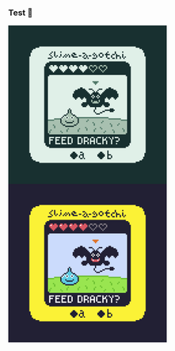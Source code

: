 ### Test 👋

<!-- <img alt="" align="center" width="320" height="320" src="https://raw.githubusercontent.com/wavebeem/wavebeem/master/1bit_slimeagotchi.gif"> -->
<img alt="" align="center" width="320" height="320" src="https://raw.githubusercontent.com/wavebeem/wavebeem/master/2bit-slimeagotchi_platinum.gif">
<img alt="" align="center" width="320" height="320" src="https://raw.githubusercontent.com/wavebeem/wavebeem/master/2bit-gbc_slimeagotchi.gif">

<!--
**wavebeem/wavebeem** is a ✨ _special_ ✨ repository because its `README.md` (this file) appears on your GitHub profile.

Here are some ideas to get you started:

- 🔭 I’m currently working on ...
- 🌱 I’m currently learning ...
- 👯 I’m looking to collaborate on ...
- 🤔 I’m looking for help with ...
- 💬 Ask me about ...
- 📫 How to reach me: ...
- 😄 Pronouns: ...
- ⚡ Fun fact: ...
-->
